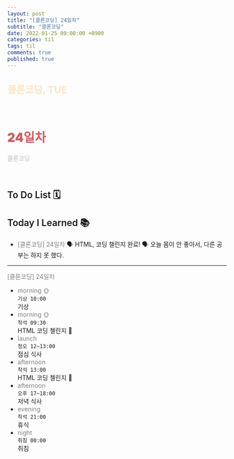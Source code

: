 ```yaml
---
layout: post
title: "[클론코딩] 24일차"
subtitle: "클론코딩"
date: 2022-01-25 09:00:00 +0900
categories: til
tags: til
comments: true
published: true
---
```


## <span style="color:Bisque;font-size: 22px">클론코딩, TUE</span>

<br />

# **<span style="font-weight:900;color:indianred">24일차</span>**

**<span style="color:lightgray">클론코딩</span>**

<br />

## <span style="font-weight:600">To Do List</span> 🗓

## <span style="font-weight:600">Today I Learned</span> 📚

- <span style="color:gray">[클론코딩] 24일차</span>
  🗣 HTML, 코딩 챌린지 완료!
  🗣 오늘 몸이 안 좋아서, 다른 공부는 하지 못 했다.

---

<span style="color:gray">[클론코딩] 24일차</span>

- <span style="color:gray">morning 🌞</span> <br>
  `기상 10:00` <br>
  기상
- <span style="color:gray">morning 🌞</span> <br>
  `착석 09:30` <br>
  HTML 코딩 첼린지 👑
- <span style="color:gray">launch</span> <br>
  `정오 12~13:00`<br>
  점심 식사
- <span style="color:gray">afternoon</span> <br>
  `착석 13:00`<br>
  HTML 코딩 첼린지 👑
- <span style="color:gray">afternoon</span> <br>
  `오후 17~18:00`<br>
  저녁 식사
- <span style="color:gray">evening</span> <br>
  `착석 21:00`<br>
  휴식
- <span style="color:gray">night</span> <br>
  `취침 00:00`<br>
  취침